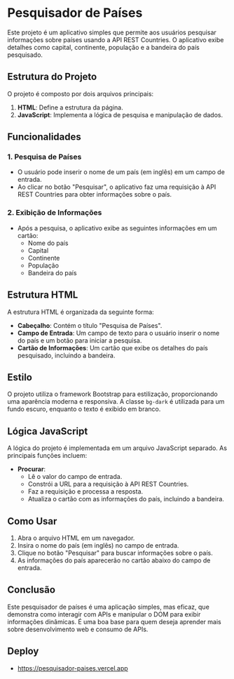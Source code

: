 # Pesquisador de Países

Este projeto é um aplicativo simples que permite aos usuários pesquisar informações sobre países usando a API REST Countries. O aplicativo exibe detalhes como capital, continente, população e a bandeira do país pesquisado.

## Estrutura do Projeto

O projeto é composto por dois arquivos principais:

1. **HTML**: Define a estrutura da página.
2. **JavaScript**: Implementa a lógica de pesquisa e manipulação de dados.

## Funcionalidades

### 1. Pesquisa de Países
- O usuário pode inserir o nome de um país (em inglês) em um campo de entrada.
- Ao clicar no botão "Pesquisar", o aplicativo faz uma requisição à API REST Countries para obter informações sobre o país.

### 2. Exibição de Informações
- Após a pesquisa, o aplicativo exibe as seguintes informações em um cartão:
  - Nome do país
  - Capital
  - Continente
  - População
  - Bandeira do país

## Estrutura HTML

A estrutura HTML é organizada da seguinte forma:

- **Cabeçalho**: Contém o título "Pesquisa de Países".
- **Campo de Entrada**: Um campo de texto para o usuário inserir o nome do país e um botão para iniciar a pesquisa.
- **Cartão de Informações**: Um cartão que exibe os detalhes do país pesquisado, incluindo a bandeira.

## Estilo

O projeto utiliza o framework Bootstrap para estilização, proporcionando uma aparência moderna e responsiva. A classe `bg-dark` é utilizada para um fundo escuro, enquanto o texto é exibido em branco.

## Lógica JavaScript

A lógica do projeto é implementada em um arquivo JavaScript separado. As principais funções incluem:

- **Procurar**: 
  - Lê o valor do campo de entrada.
  - Constrói a URL para a requisição à API REST Countries.
  - Faz a requisição e processa a resposta.
  - Atualiza o cartão com as informações do país, incluindo a bandeira.

## Como Usar

1. Abra o arquivo HTML em um navegador.
2. Insira o nome do país (em inglês) no campo de entrada.
3. Clique no botão "Pesquisar" para buscar informações sobre o país.
4. As informações do país aparecerão no cartão abaixo do campo de entrada.

## Conclusão

Este pesquisador de países é uma aplicação simples, mas eficaz, que demonstra como interagir com APIs e manipular o DOM para exibir informações dinâmicas. É uma boa base para quem deseja aprender mais sobre desenvolvimento web e consumo de APIs.

## Deploy

- https://pesquisador-paises.vercel.app
